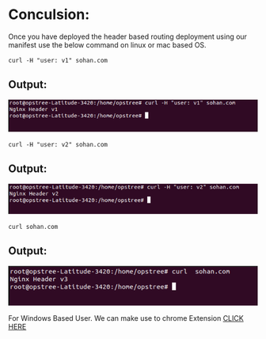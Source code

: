 # Conculsion:
Once you have deployed the header based routing deployment using our manifest use the below command on linux or mac based OS.

```
curl -H "user: v1" sohan.com
```
## Output:
![](https://github.com/SOHAN-cyber/istio/blob/master/images/header-output-v1.png)

```
curl -H "user: v2" sohan.com
```
## Output:
![](https://github.com/SOHAN-cyber/istio/blob/master/images/Header-lab-v2.png)

```
curl sohan.com
```
## Output:
![](https://github.com/SOHAN-cyber/istio/blob/master/images/Header-user.png)

For Windows Based User. We can make use to chrome Extension [CLICK HERE](https://modheader.com/modheader)